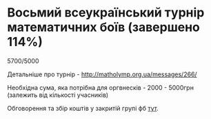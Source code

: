 # Восьмий всеукраїнський турнір математичних боїв (завершено 114%)
5700/5000

Детальніше про турнір - http://matholymp.org.ua/messages/266/

Необхідна сума, яка потрібна для оргвнесків - 2000 - 5000грн (залежить від кількості учасників)

Обговорення та збір коштів у закритій групі фб [тут](https://www.facebook.com/groups/426478430768968/permalink/718293588254116/).
